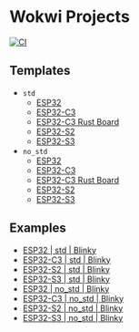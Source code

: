 # Wokwi Projects

[![CI](https://github.com/SergioGasquez/wokwi-projects/actions/workflows/ci.yml/badge.svg)](https://github.com/SergioGasquez/wokwi-projects/actions/workflows/ci.yml)

## Templates
- `std`
  - [ESP32](https://wokwi.com/projects/338154815612781140)
  - [ESP32-C3](https://wokwi.com/projects/338322025101656660)
  - [ESP32-C3 Rust Board](https://wokwi.com/projects/338322111264195156)
  - [ESP32-S2](https://wokwi.com/projects/338154940543271506)
  - [ESP32-S3](https://wokwi.com/projects/345144250522927698)
- `no_std`
  - [ESP32](https://wokwi.com/projects/341952531613614675)
  - [ESP32-C3](https://wokwi.com/projects/341956530834244180)
  - [ESP32-C3 Rust Board](https://wokwi.com/projects/341957109819114067)
  - [ESP32-S2](https://wokwi.com/projects/341955277702038100)
  - [ESP32-S3](https://wokwi.com/projects/349566517066596948)

## Examples
- [ESP32 | std | Blinky](https://wokwi.com/projects/333363577816613460)
- [ESP32-C3 | std | Blinky](https://wokwi.com/projects/332188235906155092)
- [ESP32-S2 | std | Blinky](https://wokwi.com/projects/333363982163247699)
- [ESP32-S3 | std | Blinky](https://wokwi.com/projects/361808947755817985)
- [ESP32  | no_std | Blinky](https://wokwi.com/projects/341952826535051858)
- [ESP32-C3 | no_std | Blinky](https://wokwi.com/projects/341956526159692371)
- [ESP32-S2 | no_std | Blinky](https://wokwi.com/projects/341955297469792851)
- [ESP32-S3 | no_std | Blinky](https://wokwi.com/projects/349568945405035090)


